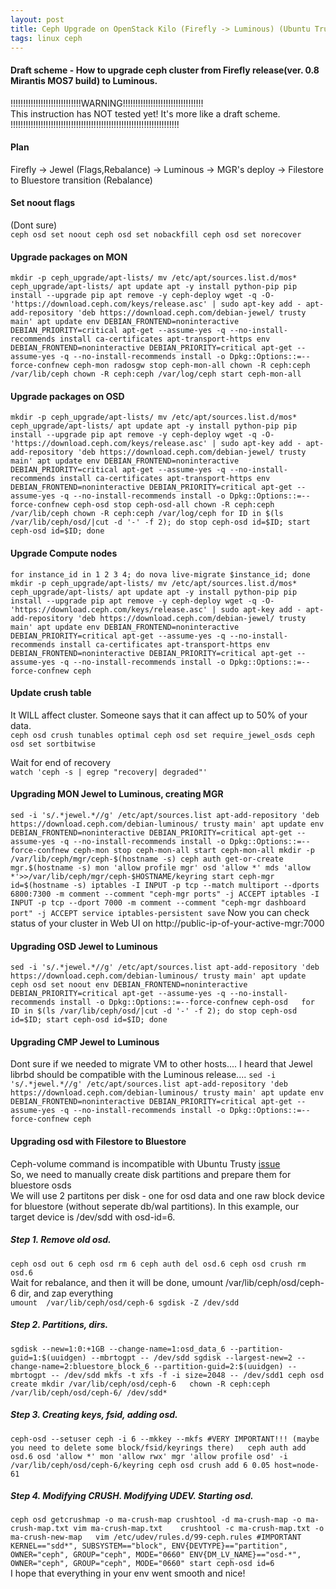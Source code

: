 ```yaml
---
layout: post  
title: Ceph Upgrade on OpenStack Kilo (Firefly -> Luminous) (Ubuntu Trusty)  
tags: linux ceph
---
```


#### Draft scheme - How to upgrade ceph cluster from Firefly release(ver. 0.8 Mirantis MOS7 build) to Luminous.  

!!!!!!!!!!!!!!!!!!!!!!!!!!!!WARNING!!!!!!!!!!!!!!!!!!!!!!!!!!!!!!!!  
This instruction has NOT tested yet! It's more like a draft scheme.
!!!!!!!!!!!!!!!!!!!!!!!!!!!!!!!!!!!!!!!!!!!!!!!!!!!!!!!!!!!!!!!!!!!

#### Plan  
Firefly -> Jewel (Flags,Rebalance) -> Luminous -> MGR's deploy -> Filestore to Bluestore transition (Rebalance)  
#### Set noout flags  
(Dont sure)  
``ceph osd set noout
ceph osd set nobackfill
ceph osd set norecover``

#### Upgrade packages on MON  
``mkdir -p ceph_upgrade/apt-lists/
mv /etc/apt/sources.list.d/mos* ceph_upgrade/apt-lists/
apt update
apt -y install python-pip
pip install --upgrade pip
apt remove -y ceph-deploy
wget -q -O- 'https://download.ceph.com/keys/release.asc' | sudo apt-key add -
apt-add-repository 'deb https://download.ceph.com/debian-jewel/ trusty main'
apt update
env DEBIAN_FRONTEND=noninteractive DEBIAN_PRIORITY=critical apt-get --assume-yes -q --no-install-recommends install ca-certificates apt-transport-https
env DEBIAN_FRONTEND=noninteractive DEBIAN_PRIORITY=critical apt-get --assume-yes -q --no-install-recommends install -o Dpkg::Options::=--force-confnew ceph-mon radosgw
stop ceph-mon-all
chown -R ceph:ceph /var/lib/ceph
chown -R ceph:ceph /var/log/ceph
start ceph-mon-all``  

#### Upgrade packages on OSD  
``mkdir -p ceph_upgrade/apt-lists/
mv /etc/apt/sources.list.d/mos* ceph_upgrade/apt-lists/
apt update
apt -y install python-pip
pip install --upgrade pip
apt remove -y ceph-deploy
wget -q -O- 'https://download.ceph.com/keys/release.asc' | sudo apt-key add -
apt-add-repository 'deb https://download.ceph.com/debian-jewel/ trusty main'
apt update
env DEBIAN_FRONTEND=noninteractive DEBIAN_PRIORITY=critical apt-get --assume-yes -q --no-install-recommends install ca-certificates apt-transport-https
env DEBIAN_FRONTEND=noninteractive DEBIAN_PRIORITY=critical apt-get --assume-yes -q --no-install-recommends install -o Dpkg::Options::=--force-confnew ceph-osd
stop ceph-osd-all
chown -R ceph:ceph /var/lib/ceph
chown -R ceph:ceph /var/log/ceph
for ID in $(ls /var/lib/ceph/osd/|cut -d '-' -f 2); do stop ceph-osd id=$ID; start ceph-osd id=$ID; done``

#### Upgrade Compute nodes  
``for instance_id in 1 2 3 4; do nova live-migrate $instance_id; done
mkdir -p ceph_upgrade/apt-lists/
mv /etc/apt/sources.list.d/mos* ceph_upgrade/apt-lists/
apt update
apt -y install python-pip
pip install --upgrade pip
apt remove -y ceph-deploy
wget -q -O- 'https://download.ceph.com/keys/release.asc' | sudo apt-key add -
apt-add-repository 'deb https://download.ceph.com/debian-jewel/ trusty main'
apt update
env DEBIAN_FRONTEND=noninteractive DEBIAN_PRIORITY=critical apt-get --assume-yes -q --no-install-recommends install ca-certificates apt-transport-https
env DEBIAN_FRONTEND=noninteractive DEBIAN_PRIORITY=critical apt-get --assume-yes -q --no-install-recommends install -o Dpkg::Options::=--force-confnew ceph
``

#### Update crush table  
It WILL affect cluster. Someone says that it can affect up to 50% of your data.  
``ceph osd crush tunables optimal
ceph osd set require_jewel_osds
ceph osd set sortbitwise``

Wait for end of recovery  
``watch 'ceph -s | egrep "recovery| degraded"'``

#### Upgrading MON Jewel to Luminous, creating MGR    
``sed -i 's/.*jewel.*//g' /etc/apt/sources.list
apt-add-repository 'deb https://download.ceph.com/debian-luminous/ trusty main'
apt update
env DEBIAN_FRONTEND=noninteractive DEBIAN_PRIORITY=critical apt-get --assume-yes -q --no-install-recommends install -o Dpkg::Options::=--force-confnew ceph-mon
stop ceph-mon-all
start ceph-mon-all
mkdir -p /var/lib/ceph/mgr/ceph-$(hostname -s)
ceph auth get-or-create mgr.$(hostname -s) mon 'allow profile mgr' osd 'allow *' mds 'allow *'>>/var/lib/ceph/mgr/ceph-$HOSTNAME/keyring
start ceph-mgr id=$(hostname -s)
iptables -I INPUT -p tcp --match multiport --dports 6800:7300 -m comment --comment "ceph-mgr ports" -j ACCEPT
iptables -I INPUT -p tcp --dport 7000 -m comment --comment "ceph-mgr dashboard port" -j ACCEPT
service iptables-persistent save``
Now you can check status of your cluster in Web UI on
http://public-ip-of-your-active-mgr:7000  

#### Upgrading OSD Jewel to Luminous  
``sed -i 's/.*jewel.*//g' /etc/apt/sources.list
apt-add-repository 'deb https://download.ceph.com/debian-luminous/ trusty main'
apt update
ceph osd set noout
env DEBIAN_FRONTEND=noninteractive DEBIAN_PRIORITY=critical apt-get --assume-yes -q --no-install-recommends install -o Dpkg::Options::=--force-confnew ceph-osd  
for ID in $(ls /var/lib/ceph/osd/|cut -d '-' -f 2); do stop ceph-osd id=$ID; start ceph-osd id=$ID; done``

#### Upgrading CMP Jewel to Luminous
Dont sure if we needed to migrate VM to other hosts....
I heard that Jewel librbd should be compatible with the Luminous release....
``sed -i 's/.*jewel.*//g' /etc/apt/sources.list
apt-add-repository 'deb https://download.ceph.com/debian-luminous/ trusty main'
apt update
env DEBIAN_FRONTEND=noninteractive DEBIAN_PRIORITY=critical apt-get --assume-yes -q --no-install-recommends install -o Dpkg::Options::=--force-confnew ceph``

#### Upgrading osd with Filestore to Bluestore  
Ceph-volume command is incompatible with Ubuntu Trusty  [issue](https://tracker.ceph.com/issues/23496)  
So, we need to manually create disk partitions and prepare them for bluestore osds  
We will use 2 partitons per disk - one for osd data and one raw block device for bluestore (without seperate db/wal partitions). In this example, our target device is /dev/sdd with osd-id=6.   
##### Step 1. Remove old osd.  
``ceph osd out 6
ceph osd rm 6
ceph auth del osd.6
ceph osd crush rm osd.6``  
Wait for rebalance, and then it will be done, umount /var/lib/ceph/osd/ceph-6 dir, and zap everything  
``umount  /var/lib/ceph/osd/ceph-6
sgdisk -Z /dev/sdd``  

##### Step 2. Partitions, dirs.  
``sgdisk --new=1:0:+1GB --change-name=1:osd_data_6 --partition-guid=1:$(uuidgen) --mbrtogpt -- /dev/sdd
sgdisk --largest-new=2 --change-name=2:bluestore_block_6 --partition-guid=2:$(uuidgen) --mbrtogpt -- /dev/sdd
mkfs -t xfs -f -i size=2048 -- /dev/sdd1
ceph osd create
mkdir /var/lib/ceph/osd/ceph-6  
chown -R ceph:ceph /var/lib/ceph/osd/ceph-6/ /dev/sdd*``

##### Step 3. Creating keys, fsid, adding osd.
``ceph-osd --setuser ceph -i 6 --mkkey --mkfs #VERY IMPORTANT!!! (maybe you need to delete some block/fsid/keyrings there)  
ceph auth add osd.6 osd 'allow *' mon 'allow rwx' mgr 'allow profile osd' -i /var/lib/ceph/osd/ceph-6/keyring
ceph osd crush add 6 0.05 host=node-61``  

##### Step 4. Modifying CRUSH. Modifying UDEV. Starting osd.  
``ceph osd getcrushmap -o ma-crush-map
crushtool -d ma-crush-map -o ma-crush-map.txt
vim ma-crush-map.txt   
crushtool -c ma-crush-map.txt -o ma-crush-new-map  
vim /etc/udev/rules.d/99-ceph.rules #IMPORTANT
          KERNEL=="sdd*", SUBSYSTEM=="block", ENV{DEVTYPE}=="partition", OWNER="ceph", GROUP="ceph", MODE="0660"
          ENV{DM_LV_NAME}=="osd-*", OWNER="ceph", GROUP="ceph", MODE="0660"
start ceph-osd id=6``  
I hope that everything in your env went smooth and nice!   
